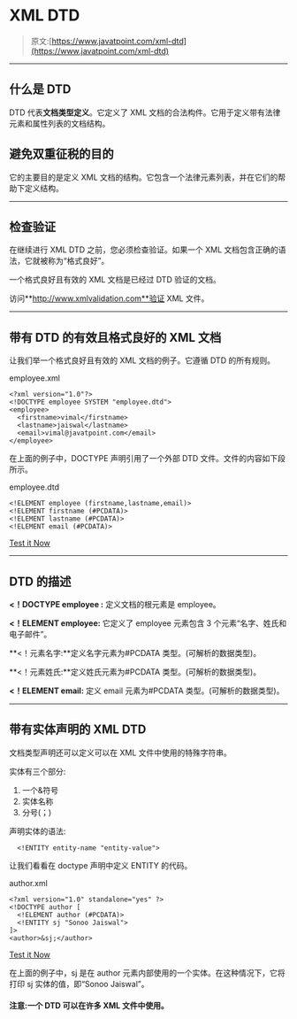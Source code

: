 # XML DTD

> 原文:[https://www.javatpoint.com/xml-dtd](https://www.javatpoint.com/xml-dtd)

* * *

## 什么是 DTD

DTD 代表**文档类型定义**。它定义了 XML 文档的合法构件。它用于定义带有法律元素和属性列表的文档结构。

## 避免双重征税的目的

它的主要目的是定义 XML 文档的结构。它包含一个法律元素列表，并在它们的帮助下定义结构。

* * *

## 检查验证

在继续进行 XML DTD 之前，您必须检查验证。如果一个 XML 文档包含正确的语法，它就被称为“格式良好”。

一个格式良好且有效的 XML 文档是已经过 DTD 验证的文档。

访问**http://www.xmlvalidation.com**验证 XML 文件。

* * *

## 带有 DTD 的有效且格式良好的 XML 文档

让我们举一个格式良好且有效的 XML 文档的例子。它遵循 DTD 的所有规则。

employee.xml

```
<?xml version="1.0"?>
<!DOCTYPE employee SYSTEM "employee.dtd">
<employee>
  <firstname>vimal</firstname>
  <lastname>jaiswal</lastname>
  <email>vimal@javatpoint.com</email>
</employee> 

```

在上面的例子中，DOCTYPE 声明引用了一个外部 DTD 文件。文件的内容如下段所示。

employee.dtd

```
<!ELEMENT employee (firstname,lastname,email)>
<!ELEMENT firstname (#PCDATA)>
<!ELEMENT lastname (#PCDATA)>
<!ELEMENT email (#PCDATA)>

```

[Test it Now](https://www.javatpoint.com/xmlpages/pcdata.xml)

* * *

## DTD 的描述

**<！DOCTYPE employee :** 定义文档的根元素是 employee。

**<！ELEMENT employee:** 它定义了 employee 元素包含 3 个元素“名字、姓氏和电子邮件”。

**<！元素名字:**定义名字元素为#PCDATA 类型。(可解析的数据类型)。

**<！元素姓氏:**定义姓氏元素为#PCDATA 类型。(可解析的数据类型)。

**<！ELEMENT email:** 定义 email 元素为#PCDATA 类型。(可解析的数据类型)。

* * *

## 带有实体声明的 XML DTD

文档类型声明还可以定义可以在 XML 文件中使用的特殊字符串。

实体有三个部分:

1.  一个&符号
2.  实体名称
3.  分号(；)

声明实体的语法:

```
  <!ENTITY entity-name "entity-value">

```

让我们看看在 doctype 声明中定义 ENTITY 的代码。

author.xml

```
<?xml version="1.0" standalone="yes" ?>
<!DOCTYPE author [
  <!ELEMENT author (#PCDATA)>
  <!ENTITY sj "Sonoo Jaiswal">
]>
<author>&sj;</author>

```

[Test it Now](https://www.javatpoint.com/xmlpages/author.xml)

在上面的例子中，sj 是在 author 元素内部使用的一个实体。在这种情况下，它将打印 sj 实体的值，即“Sonoo Jaiswal”。

#### 注意:一个 DTD 可以在许多 XML 文件中使用。